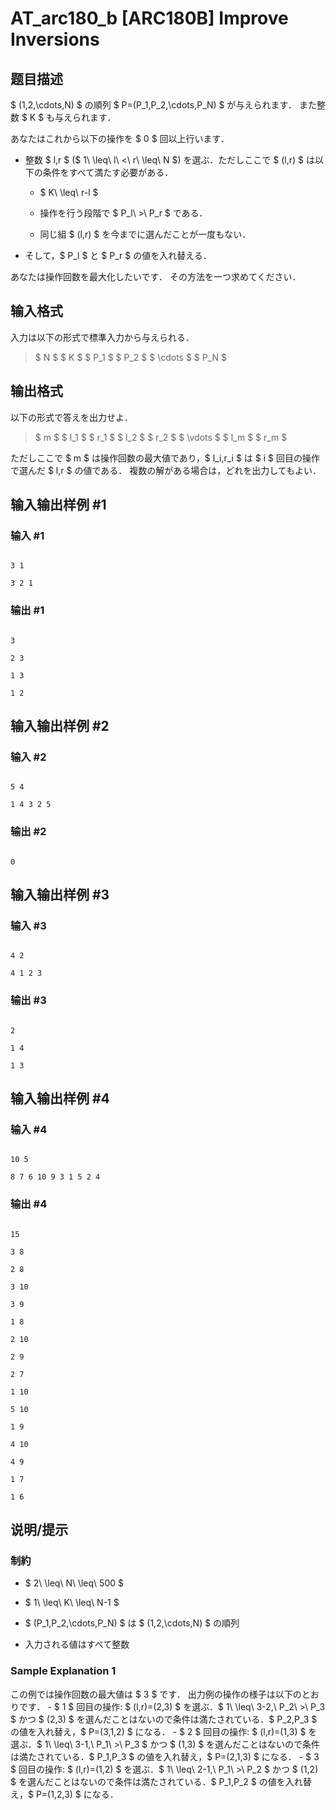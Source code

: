 # AT_arc180_b [ARC180B] Improve Inversions

## 题目描述

[problemUrl]: https://atcoder.jp/contests/arc180/tasks/arc180_b

$ (1,2,\cdots,N) $ の順列 $ P=(P_1,P_2,\cdots,P_N) $ が与えられます． また整数 $ K $ も与えられます．

あなたはこれから以下の操作を $ 0 $ 回以上行います．

- 整数 $ l,r $ ($ 1\ \leq\ l\ <\ r\ \leq\ N $) を選ぶ．ただしここで $ (l,r) $ は以下の条件をすべて満たす必要がある．
  - $ K\ \leq\ r-l $
  - 操作を行う段階で $ P_l\ >\ P_r $ である．
  - 同じ組 $ (l,r) $ を今までに選んだことが一度もない．
- そして，$ P_l $ と $ P_r $ の値を入れ替える．

あなたは操作回数を最大化したいです． その方法を一つ求めてください．

## 输入格式

入力は以下の形式で標準入力から与えられる．

> $ N $ $ K $ $ P_1 $ $ P_2 $ $ \cdots $ $ P_N $

## 输出格式

以下の形式で答えを出力せよ．

> $ m $ $ l_1 $ $ r_1 $ $ l_2 $ $ r_2 $ $ \vdots $ $ l_m $ $ r_m $

ただしここで $ m $ は操作回数の最大値であり，$ l_i,r_i $ は $ i $ 回目の操作で選んだ $ l,r $ の値である． 複数の解がある場合は，どれを出力してもよい．

## 输入输出样例 #1

### 输入 #1

```
3 1
3 2 1
```

### 输出 #1

```
3
2 3
1 3
1 2
```

## 输入输出样例 #2

### 输入 #2

```
5 4
1 4 3 2 5
```

### 输出 #2

```
0
```

## 输入输出样例 #3

### 输入 #3

```
4 2
4 1 2 3
```

### 输出 #3

```
2
1 4
1 3
```

## 输入输出样例 #4

### 输入 #4

```
10 5
8 7 6 10 9 3 1 5 2 4
```

### 输出 #4

```
15
3 8
2 8
3 10
3 9
1 8
2 10
2 9
2 7
1 10
5 10
1 9
4 10
4 9
1 7
1 6
```

## 说明/提示

### 制約

- $ 2\ \leq\ N\ \leq\ 500 $
- $ 1\ \leq\ K\ \leq\ N-1 $
- $ (P_1,P_2,\cdots,P_N) $ は $ (1,2,\cdots,N) $ の順列
- 入力される値はすべて整数

### Sample Explanation 1

この例では操作回数の最大値は $ 3 $ です． 出力例の操作の様子は以下のとおりです． - $ 1 $ 回目の操作: $ (l,r)=(2,3) $ を選ぶ．$ 1\ \leq\ 3-2,\ P_2\ >\ P_3 $ かつ $ (2,3) $ を選んだことはないので条件は満たされている．$ P_2,P_3 $ の値を入れ替え，$ P=(3,1,2) $ になる． - $ 2 $ 回目の操作: $ (l,r)=(1,3) $ を選ぶ．$ 1\ \leq\ 3-1,\ P_1\ >\ P_3 $ かつ $ (1,3) $ を選んだことはないので条件は満たされている．$ P_1,P_3 $ の値を入れ替え，$ P=(2,1,3) $ になる． - $ 3 $ 回目の操作: $ (l,r)=(1,2) $ を選ぶ．$ 1\ \leq\ 2-1,\ P_1\ >\ P_2 $ かつ $ (1,2) $ を選んだことはないので条件は満たされている．$ P_1,P_2 $ の値を入れ替え，$ P=(1,2,3) $ になる．
